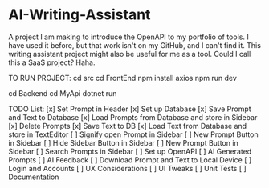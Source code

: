 # AI-Writing-Assistant
A project I am making to introduce the OpenAPI to my portfolio of tools. I have used it before, but that work isn't on my GitHub, and I can't find it. This writing assistant project might also be useful for me as a tool. Could I call this a SaaS project? Haha.

TO RUN PROJECT:
cd src
cd FrontEnd
npm install axios
npm run dev

cd Backend
cd MyApi
dotnet run


TODO List:
[x] Set Prompt in Header
[x] Set up Database
[x] Save Prompt and Text to Database
[x] Load Prompts from Database and store in Sidebar
[x] Delete Prompts
[x] Save Text to DB
[x] Load Text from Database and store in TextEditor
[ ] Signify open Prompt in Sidebar
[ ] New Prompt Button in Sidebar
[ ] Hide Sidebar Button in Sidebar
[ ] New Prompt Button in Sidebar
[ ] Search Prompts in Sidebar
[ ] Set up OpenAPI
[ ] AI Generated Prompts
[ ] AI Feedback
[ ] Download Prompt and Text to Local Device
[ ] Login and Accounts
[ ] UX Considerations
[ ] UI Tweaks 
[ ] Unit Tests
[ ] Documentation
